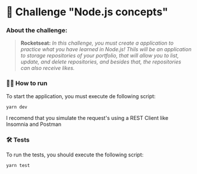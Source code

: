 # 📒 Challenge "Node.js concepts"

### About the challenge:
> **Rocketseat:** *In this challenge, you must create a application to practice what you have learned in Node.js!
Thils will be an application to storage repositories of your portfolio, that will allow you to list, update, and delete repositories, and besides that, the repositories can also receive likes.*

### 🏃‍♂️ How to run
To start the application, you must execute de following script:

    yarn dev
I recomend that you simulate the request's using a REST Client like Insomnia and Postman

### 🛠 Tests
To run the tests, you should execute the following script:

    yarn test
